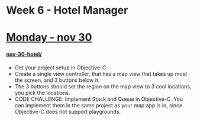 Week 6 - Hotel Manager
======================

# [Monday - nov 30](nov-30-hotel/)
#### [nov-30-hotel/](nov-30-hotel/)
* Get your project setup in Objective-C
* Create a single view controller, that has a map view that takes up most the screen, and 3 buttons below it.
* The 3 buttons should set the region on the map view to 3 cool locations, you pick the locations.
* CODE CHALLENGE: Implement Stack and Queue in Objective-C. You can implement them in the same project as your map app is in, since Objective-C does not support playgrounds.
